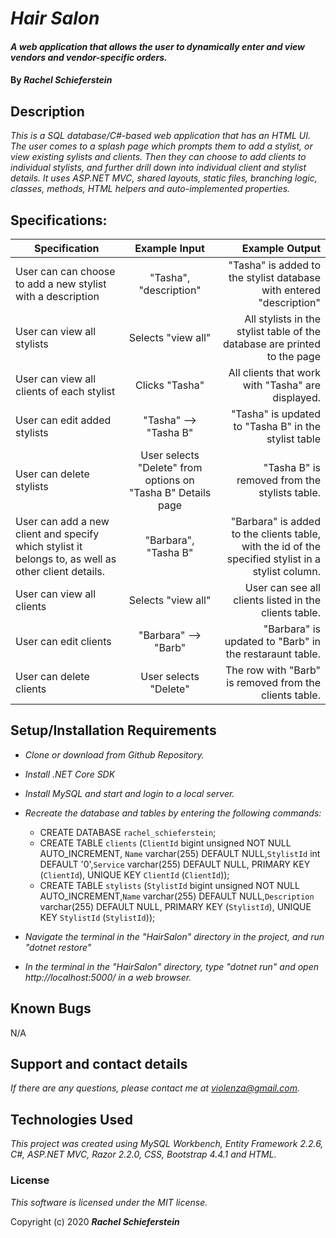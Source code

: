 # _Hair Salon_

#### _A web application that allows the user to dynamically enter and view vendors and vendor-specific orders._

#### By _**Rachel Schieferstein**_

## Description

_This is a SQL database/C#-based web application that has an HTML UI. The user comes to a splash page which prompts them to add a stylist, or view existing sylists and clients. Then they can choose to add clients to individual stylists, and further drill down into individual client and stylist details. It uses ASP.NET MVC, shared layouts, static files, branching logic, classes, methods, HTML helpers and auto-implemented properties._

## Specifications:

| Specification | Example Input | Example Output |
| ------------- |:-------------:| -------------------:|
|User can can choose to add a new stylist with a description| "Tasha", "description"| "Tasha" is added to the stylist database with entered "description"|
|User can view all stylists|Selects "view all"|All stylists in the stylist table of the database are printed to the page|
|User can view all clients of each stylist|Clicks "Tasha"|All clients that work with "Tasha" are displayed.|
|User can edit added stylists|"Tasha" --> "Tasha B"|"Tasha" is updated to "Tasha B" in the stylist table|
|User can delete stylists|User selects "Delete" from options on "Tasha B" Details page|"Tasha B" is removed from the stylists table.|
|User can add a new client and specify which stylist it belongs to, as well as other client details.|"Barbara", "Tasha B"|"Barbara" is added to the clients table, with the id of the specified stylist in a stylist column.|
|User can view all clients|Selects "view all"|User can see all clients listed in the clients table.|
|User can edit clients|"Barbara" --> "Barb"|"Barbara" is updated to "Barb" in the restaraunt table.|
|User can delete clients|User selects "Delete"|The row with "Barb" is removed from the clients table.|

## Setup/Installation Requirements


* _Clone or download from Github Repository._
* _Install .NET Core SDK_
* _Install MySQL and start and login to a local server._
* _Recreate the database and tables by entering the following commands:_
  * CREATE DATABASE `rachel_schieferstein`;
  * CREATE TABLE `clients` (`ClientId` bigint unsigned NOT NULL AUTO_INCREMENT,
  `Name` varchar(255) DEFAULT NULL,`StylistId` int DEFAULT '0',`Service` varchar(255) DEFAULT NULL, PRIMARY KEY (`ClientId`), UNIQUE KEY `ClientId` (`ClientId`));
  *  CREATE TABLE `stylists` (`StylistId` bigint unsigned NOT NULL AUTO_INCREMENT,`Name` varchar(255) DEFAULT NULL,`Description` varchar(255) DEFAULT NULL, PRIMARY KEY (`StylistId`), UNIQUE KEY `StylistId` (`StylistId`));

* _Navigate the terminal in the "HairSalon" directory in the project, and run "dotnet restore"_
* _In the terminal in the "HairSalon" directory, type "dotnet run" and open http://localhost:5000/ in a web browser._

## Known Bugs

N/A

## Support and contact details

_If there are any questions, please contact me at violenza@gmail.com._

## Technologies Used

_This project was created using MySQL Workbench, Entity Framework 2.2.6, C#, ASP.NET MVC, Razor 2.2.0, CSS, Bootstrap 4.4.1 and HTML._

### License

*This software is licensed under the MIT license.*

Copyright (c) 2020 **_Rachel Schieferstein_**